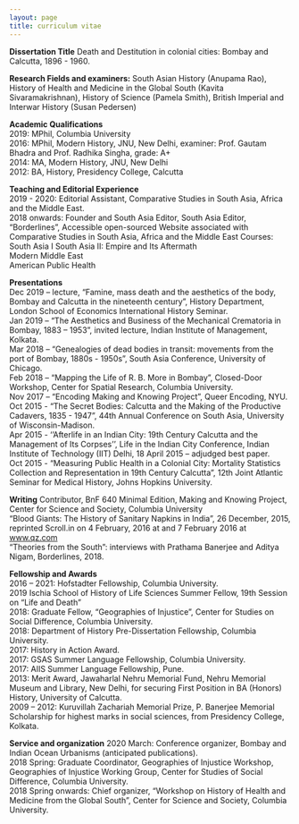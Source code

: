 ```yaml
---
layout: page
title: curriculum vitae
---
```

**Dissertation Title**
Death and Destitution in colonial cities: Bombay and Calcutta, 1896 - 1960.

**Research Fields and examiners:** South Asian History (Anupama Rao), History of Health and Medicine in the Global South (Kavita Sivaramakrishnan), History of Science (Pamela Smith), British Imperial and Interwar History (Susan Pedersen)

**Academic Qualifications**  
2019: MPhil, Columbia University  
2016: MPhil, Modern History, JNU, New Delhi, examiner: Prof. Gautam Bhadra and Prof. Radhika Singha, grade: A+  
2014: MA, Modern History, JNU, New Delhi  
2012: BA, History, Presidency College, Calcutta  

**Teaching and Editorial Experience**  
2019 - 2020: Editorial Assistant, Comparative Studies in South Asia, Africa and the Middle East.  
2018 onwards: Founder and South Asia Editor, South Asia Editor, “Borderlines”, Accessible open-sourced Website associated with Comparative   Studies in South Asia, Africa and the Middle East
Courses:  
South Asia I 
South Asia II: Empire and Its Aftermath  
Modern Middle East   
American Public Health   

**Presentations**  
Dec 2019 – lecture, “Famine, mass death and the aesthetics of the body, Bombay and Calcutta in the nineteenth century”, History Department, London School of Economics International History Seminar.   
Jan 2019 – “The Aesthetics and Business of the Mechanical Crematoria in Bombay, 1883 – 1953”, invited lecture, Indian Institute of Management, Kolkata.  
Mar 2018 – “Genealogies of dead bodies in transit: movements from the port of Bombay, 1880s - 1950s”, South Asia Conference, University of Chicago.  
Feb 2018 – “Mapping the Life of R. B. More in Bombay”, Closed-Door Workshop, Center for Spatial Research, Columbia University.  
Nov 2017 – “Encoding Making and Knowing Project”, Queer Encoding, NYU.  
Oct 2015 - “The Secret Bodies: Calcutta and the Making of the Productive Cadavers, 1835 - 1947”, 44th Annual Conference on South Asia, University of Wisconsin-Madison.  
Apr 2015 - ‘’Afterlife in an Indian City: 19th Century Calcutta and the Management of Its Corpses’’, Life in the Indian City Conference, Indian Institute of Technology (IIT) Delhi, 18 April 2015 – adjudged best paper.  
Oct 2015 - “Measuring Public Health in a Colonial City: Mortality Statistics Collection and Representation in 19th Century Calcutta”, 12th Joint Atlantic Seminar for Medical History, Johns Hopkins University.  

**Writing**
Contributor, BnF 640 Minimal Edition, Making and Knowing Project, Center for Science and Society, Columbia University  
“Blood Giants: The History of Sanitary Napkins in India”, 26 December, 2015, reprinted Scroll.in on 4 February, 2016 at and 7 February 2016 at www.qz.com  
“Theories from the South”: interviews with Prathama Banerjee and Aditya Nigam, Borderlines, 2018.  


**Fellowship and Awards**  
2016 – 2021: Hofstadter Fellowship, Columbia University.  
2019 Ischia School of History of Life Sciences Summer Fellow, 19th Session on “Life and Death”  
2018: Graduate Fellow, “Geographies of Injustice”, Center for Studies on Social Difference, Columbia University.  
2018: Department of History Pre-Dissertation Fellowship, Columbia University.  
2017: History in Action Award.  
2017: GSAS Summer Language Fellowship, Columbia University.  
2017: AIIS Summer Language Fellowship, Pune.  
2013: Merit Award, Jawaharlal Nehru Memorial Fund, Nehru Memorial Museum and Library, New Delhi, for securing First Position in BA (Honors) History, University of Calcutta.  
2009 – 2012: Kuruvillah Zachariah Memorial Prize, P. Banerjee Memorial Scholarship for highest marks in social sciences, from Presidency College, Kolkata.  

**Service and organization**
2020 March: Conference organizer, Bombay and Indian Ocean Urbanisms (anticipated publications).  
2018 Spring: Graduate Coordinator, Geographies of Injustice Workshop, Geographies of Injustice Working Group, Center for Studies of Social Difference, Columbia University.  
2018 Spring onwards: Chief organizer, “Workshop on History of Health and Medicine from the Global South”, Center for Science and Society, Columbia University.  




